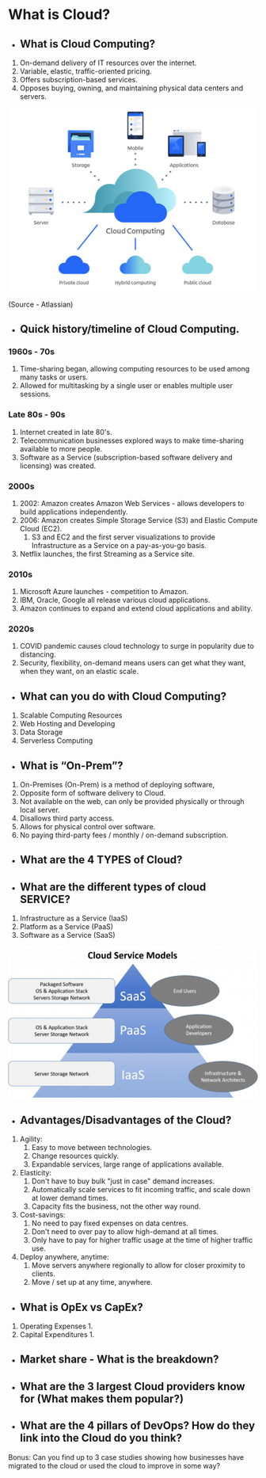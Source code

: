 
# What is Cloud?

- What is Cloud Computing? 
  -

1. On-demand delivery of IT resources over the internet.
2. Variable, elastic, traffic-oriented pricing.
3. Offers subscription-based services.
4. Opposes buying, owning, and maintaining physical data centers and servers.

![img.png](cloud_md_images/img.png)

(Source - Atlassian)

- Quick history/timeline of Cloud Computing.
  - 

### 1960s - 70s
1. Time-sharing began, allowing computing resources to be used among many tasks or users.
2. Allowed for multitasking by a single user or enables multiple user sessions.

### Late 80s - 90s
1. Internet created in late 80's.
2. Telecommunication businesses explored ways to make time-sharing available to more people.
3. Software as a Service (subscription-based software delivery and licensing) was created.

### 2000s
1. 2002: Amazon creates Amazon Web Services - allows developers to build applications independently.
2. 2006: Amazon creates Simple Storage Service (S3) and Elastic Compute Cloud (EC2).
   1. S3 and EC2 and the first server visualizations to provide Infrastructure as a Service on a pay-as-you-go basis.
3. Netflix launches, the first Streaming as a Service site.

### 2010s
1. Microsoft Azure launches - competition to Amazon.
2. IBM, Oracle, Google all release various cloud applications.
3. Amazon continues to expand and extend cloud applications and ability.

### 2020s
1. COVID pandemic causes cloud technology to surge in popularity due to distancing.
2. Security, flexibility, on-demand means users can get what they want, when they want, on an elastic scale.


- What can you do with Cloud Computing?
  - 

1. Scalable Computing Resources
2. Web Hosting and Developing
3. Data Storage
4. Serverless Computing

- What is “On-Prem”?
  - 

1. On-Premises (On-Prem) is a method of deploying software,
2. Opposite form of software delivery to Cloud.
3. Not available on the web, can only be provided physically or through local server.
4. Disallows third party access.
5. Allows for physical control over software.
6. No paying third-party fees / monthly / on-demand subscription.

- What are the 4 TYPES of Cloud?
  - 



- What are the different types of cloud SERVICE?
  - 

1. Infrastructure as a Service (IaaS)
2. Platform as a Service (PaaS)
3. Software as a Service (SaaS)

![img.png](cloud_md_images/cloud_service_models.png)

- Advantages/Disadvantages of the Cloud?
  - 

1. Agility:
   1. Easy to move between technologies.
   2. Change resources quickly.
   3. Expandable services, large range of applications available.
2. Elasticity:
   1. Don't have to buy bulk "just in case" demand increases.
   2. Automatically scale services to fit incoming traffic, and scale down at lower demand times.
   3. Capacity fits the business, not the other way round.
3. Cost-savings:
   1. No need to pay fixed expenses on data centres.
   2. Don't need to over pay to allow high-demand at all times.
   3. Only have to pay for higher traffic usage at the time of higher traffic use.
4. Deploy anywhere, anytime:
   1. Move servers anywhere regionally to allow for closer proximity to clients.
   2. Move / set up at any time, anywhere.

- What is OpEx vs CapEx?
  - 

1. Operating Expenses
    1.
2. Capital Expenditures
    1.

- Market share - What is the breakdown?
  - 

- What are the 3 largest Cloud providers know for (What makes them popular?)
  - 

- What are the 4 pillars of DevOps? How do they link into the Cloud do you think?
  - 

Bonus: Can you find up to 3 case studies showing how businesses have migrated to the cloud or used the cloud to improve in some way?